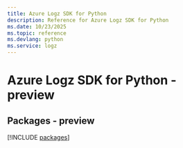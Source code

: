```yaml
---
title: Azure Logz SDK for Python
description: Reference for Azure Logz SDK for Python
ms.date: 10/23/2025
ms.topic: reference
ms.devlang: python
ms.service: logz
---
```

# Azure Logz SDK for Python - preview
## Packages - preview
[!INCLUDE [packages](logz-index.md)]